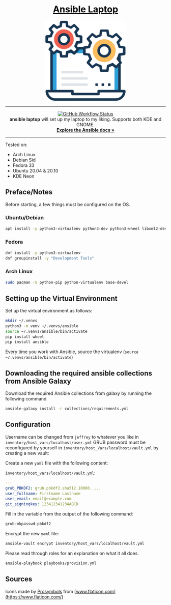 <a href="https://github.com/jbouter/ansible-laptop" style="color: black;">
    <h1 align="center">Ansible Laptop</h1>
</a>
<p align="center">
    <img src="images/laptop.png" alt=laptop-ansible width="50%", height="50%" />
    <hr>
</p>
<p align="center">
    <a href="https://github.com/jbouter/ansible-laptop/actions">
        <img src="https://img.shields.io/github/workflow/status/jbouter/ansible-laptop/Ansible%20Lint?style=for-the-badge&color=blue"
            alt="GitHub Workflow Status">
    </a><br>
    <b>ansible laptop</b> will set up my laptop to my liking. Supports both KDE and GNOME.<br>
    <a href="https://docs.ansible.com/ansible/latest/index.html"><strong>Explore the Ansible docs »</strong></a>
    <hr>
</p>

Tested on:

* Arch Linux
* Debian Sid
* Fedora 33
* Ubuntu 20.04 & 20.10
* KDE Neon

## Preface/Notes

Before starting, a few things must be configured on the OS.

### Ubuntu/Debian

```bash
apt install -y python3-virtualenv python3-dev python3-wheel libxml2-dev libxslt-dev libssl-dev linux-headers-generic build-essential
```

### Fedora

```bash
dnf install -y python3-virtualenv
dnf groupinstall -y "Development Tools"
```

### Arch Linux

```bash
sudo pacman -S python-pip python-virtualenv base-devel
```

## Setting up the Virtual Environment

Set up the virtual environment as follows:

```bash
mkdir ~/.venvs
python3 -m venv ~/.venvs/ansible
source ~/.venvs/ansible/bin/activate
pip install wheel
pip install ansible
```

Every time you work with Ansible, source the virtualenv (`source ~/.venvs/ansible/bin/activate`)

## Downloading the required ansible collections from Ansible Galaxy

Download the required Ansible collections from galaxy by running the following command

```bash
ansible-galaxy install -r collections/requirements.yml
```

## Configuration

Username can be changed from `jeffrey` to whatever you like in `inventory/host_vars/localhost/user.yml`
GRUB password must be reconfigured by yourself in `inventory/host_Vars/localhost/vault.yml` by creating a new vault:

Create a new `yaml` file with the following content:

`inventory/host_vars/localhost/vault.yml`:

```yaml
---
grub_PBKDF2: grub.pbkdf2.sha512.10000.....
user_fullname: Firstname Lastname
user_email: email@example.com
git_signingkey: 123412341234ABCD
```

Fill in the variable from the output of the following command:

```bash
grub-mkpasswd-pbkdf2
```

Encrypt the new `yaml` file:

```bash
ansible-vault encrypt inventory/host_vars/localhost/vault.yml
```

Please read through roles for an explanation on what it all does.

```bash
ansible-playbook playbooks/provision.yml
```

## Sources

Icons made by [Prosymbols](https://www.flaticon.com/authors/prosymbols) from [www.flaticon.com](https://www.flaticon.com/)
